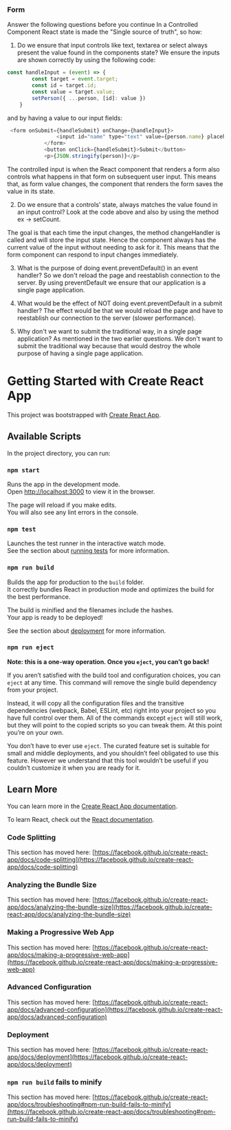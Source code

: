 ### Form
Answer the following questions before you continue In a Controlled Component React state is made the "Single source of truth", so how:

1) Do we ensure that input controls like text, textarea or select always present the value found in the components state?
We ensure the inputs are shown correctly by using the following code:
```javascript
const handleInput = (event) => {
        const target = event.target;
        const id = target.id;
        const value = target.value;
        setPerson({ ...person, [id]: value })
    }
 ```   
and by having a value to our input fields:

```javascript
 <form onSubmit={handleSubmit} onChange={handleInput}>
                <input id="name" type="text" value={person.name} placeholder="name" />
            </form>
            <button onClick={handleSubmit}>Submit</button>
            <p>{JSON.stringify(person)}</p>
```

The controlled input is when the React component that renders a form also controls what happens in that form on subsequent user input. This means that, as form value changes, the component that renders the form saves the value in its state.



2) Do we ensure that a controls’ state, always matches the value found in an input control?
Look at the code above and also by using the method ex -> setCount.

The goal is that each time the input changes, the method changeHandler is called and will store the input state. Hence the component always has the current value of the input without needing to ask for it. This means that the form component can respond to input changes immediately.


3) What is the purpose of doing event.preventDefault() in an event handler?
So we don't reload the page and reestablish connection to the server. By using preventDefault we ensure that our application is a single page application.


4) What would be the effect of NOT doing event.preventDefault in a submit handler?
The effect would be that we would reload the page and have to reestablish our connection to the server (slower performance).


5) Why don't we want to submit the traditional way, in a single page application?
As mentioned in the two earlier questions. We don't want to submit the traditional way because that would destroy the whole purpose of having a single page application.



# Getting Started with Create React App

This project was bootstrapped with [Create React App](https://github.com/facebook/create-react-app).

## Available Scripts

In the project directory, you can run:

### `npm start`

Runs the app in the development mode.\
Open [http://localhost:3000](http://localhost:3000) to view it in the browser.

The page will reload if you make edits.\
You will also see any lint errors in the console.

### `npm test`

Launches the test runner in the interactive watch mode.\
See the section about [running tests](https://facebook.github.io/create-react-app/docs/running-tests) for more information.

### `npm run build`

Builds the app for production to the `build` folder.\
It correctly bundles React in production mode and optimizes the build for the best performance.

The build is minified and the filenames include the hashes.\
Your app is ready to be deployed!

See the section about [deployment](https://facebook.github.io/create-react-app/docs/deployment) for more information.

### `npm run eject`

**Note: this is a one-way operation. Once you `eject`, you can’t go back!**

If you aren’t satisfied with the build tool and configuration choices, you can `eject` at any time. This command will remove the single build dependency from your project.

Instead, it will copy all the configuration files and the transitive dependencies (webpack, Babel, ESLint, etc) right into your project so you have full control over them. All of the commands except `eject` will still work, but they will point to the copied scripts so you can tweak them. At this point you’re on your own.

You don’t have to ever use `eject`. The curated feature set is suitable for small and middle deployments, and you shouldn’t feel obligated to use this feature. However we understand that this tool wouldn’t be useful if you couldn’t customize it when you are ready for it.

## Learn More

You can learn more in the [Create React App documentation](https://facebook.github.io/create-react-app/docs/getting-started).

To learn React, check out the [React documentation](https://reactjs.org/).

### Code Splitting

This section has moved here: [https://facebook.github.io/create-react-app/docs/code-splitting](https://facebook.github.io/create-react-app/docs/code-splitting)

### Analyzing the Bundle Size

This section has moved here: [https://facebook.github.io/create-react-app/docs/analyzing-the-bundle-size](https://facebook.github.io/create-react-app/docs/analyzing-the-bundle-size)

### Making a Progressive Web App

This section has moved here: [https://facebook.github.io/create-react-app/docs/making-a-progressive-web-app](https://facebook.github.io/create-react-app/docs/making-a-progressive-web-app)

### Advanced Configuration

This section has moved here: [https://facebook.github.io/create-react-app/docs/advanced-configuration](https://facebook.github.io/create-react-app/docs/advanced-configuration)

### Deployment

This section has moved here: [https://facebook.github.io/create-react-app/docs/deployment](https://facebook.github.io/create-react-app/docs/deployment)

### `npm run build` fails to minify

This section has moved here: [https://facebook.github.io/create-react-app/docs/troubleshooting#npm-run-build-fails-to-minify](https://facebook.github.io/create-react-app/docs/troubleshooting#npm-run-build-fails-to-minify)
